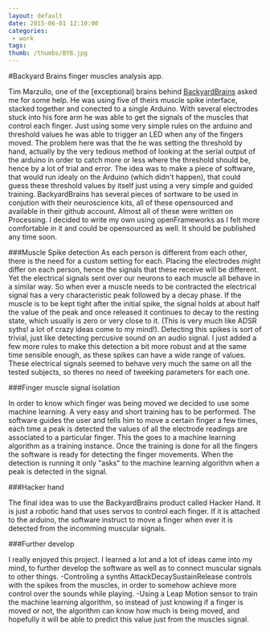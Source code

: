 ```yaml
---
layout: default
date: 2015-06-01 12:10:00
categories:
 - work
tags: 
thumb: /thumbs/BYB.jpg
---
```


#Backyard Brains finger muscles analysis app.

Tim Marzullo, one of the [exceptional] brains behind [BackyardBrains](http://backyardbrains.com) asked me for some help. He was using five of theirs muscle spike interface, stacked together and conected to a single Arduino. With several electrodes stuck into his fore arm he was able to get the signals of the muscles that control each finger. Just using some very simple rules on the arduino and threshold values he was able to trigger an LED when any of the fingers moved. 
The problem here was that the he was setting the threshold by hand, actually by the very tedious method of looking at the serial output of the arduino in order to catch more or less where the threshold should be, hence by a lot of trial and error.
The idea was to make a piece of software, that would run idealy on the Arduino (which didn't happen), that could guess these threshold values by itself just using a very simple and guided training. BackyardBrains has several pieces of sortware to be used in conjution with their neuroscience kits, all of these opensourced and available in their github account. Almost all of these were written on Processing. I decided to write my own using openFrameworks as I felt more comfortable in it and could be opensourced as well. It should be published any time soon.


###Muscle Spike detection
As each person is different from each other, there is the need for a custom setting for each. Placing the electrodes might differ on each person, hence the signals that these receive will be different. Yet the electrical signals sent over our neurons to each muscle all behave in a similar way. So when ever a muscle needs to be contracted the electrical signal has a very characteristic peak followed by a decay phase. If the muscle is to be kept tight after the initial spike, the signal holds at about half the value of the peak and once released it continues to decay to the resting state, which usually is zero or very close to it. (This is very much like ADSR syths! a lot of crazy ideas come to my mind!). Detecting this spikes is sort of trivial, just like detecting percusive sound on an audio signal. I just added a few more rules to make this detection a bit more robust and at the same time sensible enough, as these spikes can have a wide range of values. These electrical signals seemed to behave very much the same on all the tested subjects, so theres no need of tweeking parameters for each one.

###Finger muscle signal isolation

In order to know which finger was being moved we decided to use some machine learning. A very easy and short training has to be performed. The software guides the user and tells him to move a certain finger a few times, each time a peak is detected the values of all the electrode readings are associated to a particular finger. This the goes to a machine learning algorithm as a training instance. Once the training is done for all the fingers the software is ready for detecting the finger movements. When the detection is running it only "asks" to the machine learning algorithm when a peak is detected in the signal.

###Hacker hand

The final idea was to use the BackyardBrains product called Hacker Hand. It is just a robotic hand that uses servos to control each finger. If it is attached to the arduino, the software instruct to move a finger when ever it is detected from the incomming muscular signals.

###Further develop

I really enjoyed this project. I learned a lot and a lot of ideas came into my mind, to further develop the software as well as to connect muscular signals to other things.
-Controling a synths AttackDecaySustainRelease controls with the spikes from the muscles, in order to somehow achieve more control over the sounds while playing.
-Using a Leap Motion sensor to train the machine learning algorithm, so instead of just knowing if a finger is moved or not, the algorithm can know how much is being moved, and hopefully it will be able to predict this value just from the muscles signal.



